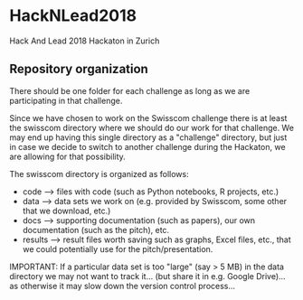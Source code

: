 # HackNLead2018
Hack And Lead 2018 Hackaton in Zurich

## Repository organization

There should be one folder for each challenge as long as we are participating in that challenge.

Since we have chosen to work on the Swisscom challenge there is at least the swisscom directory where we should do our work for that challenge. We may end up having this single directory as a "challenge" directory, but just in case we decide to switch to another challenge during the Hackaton, we are allowing for that possibility.

The swisscom directory is organized as follows:  
- code  	--> files with code (such as Python notebooks, R projects, etc.)  
- data  	--> data sets we work on (e.g. provided by Swisscom, some other that we download, etc.)  
- docs 		--> supporting documentation (such as papers), our own documentation (such as the pitch), etc.  
- results 	--> result files worth saving such as graphs, Excel files, etc., that we could potentially use for the pitch/presentation.  

IMPORTANT: If a particular data set is too "large" (say > 5 MB) in the data directory we may not want to track it... (but share it in e.g. Google Drive)... as otherwise it may slow down the version control process...
